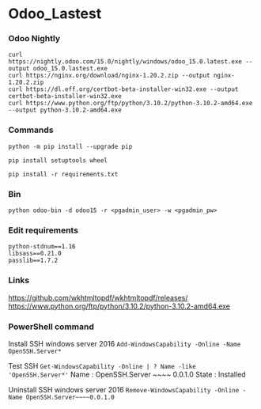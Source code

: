 # Odoo_Lastest

### Odoo Nightly
```
curl https://nightly.odoo.com/15.0/nightly/windows/odoo_15.0.latest.exe --output odoo_15.0.lastest.exe
curl https://nginx.org/download/nginx-1.20.2.zip --output nginx-1.20.2.zip
curl https://dl.eff.org/certbot-beta-installer-win32.exe --output certbot-beta-installer-win32.exe
curl https://www.python.org/ftp/python/3.10.2/python-3.10.2-amd64.exe --output python-3.10.2-amd64.exe
```

### Commands
```
python -m pip install --upgrade pip
```
```
pip install setuptools wheel
```
```
pip install -r requirements.txt
```

### Bin
```
python odoo-bin -d odoo15 -r <pgadmin_user> -w <pgadmin_pw>
```

### Edit requirements
```
python-stdnum==1.16
libsass==0.21.0
passlib==1.7.2
```

### Links
https://github.com/wkhtmltopdf/wkhtmltopdf/releases/
https://www.python.org/ftp/python/3.10.2/python-3.10.2-amd64.exe


### PowerShell command
Install SSH windows server 2016
```Add-WindowsCapability -Online -Name OpenSSH.Server*```

Test SSH 
```Get-WindowsCapability -Online | ? Name -like 'OpenSSH.Server*'```
Name : OpenSSH.Server ~~~~ 0.0.1.0
State : Installed

Uninstall SSH windows server 2016
```Remove-WindowsCapability -Online -Name OpenSSH.Server~~~~0.0.1.0```


